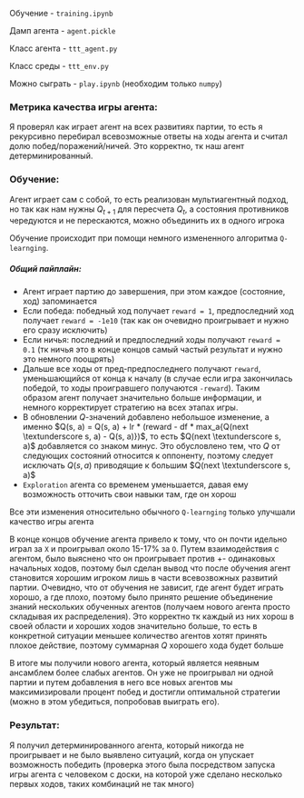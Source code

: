 Обучение - `training.ipynb`

Дамп агента - `agent.pickle`

Класс агента - `ttt_agent.py`

Класс среды - `ttt_env.py`

Можно сыграть - `play.ipynb` (необходим только `numpy`)

### Метрика качества игры агента:
Я проверял как играет агент на всех развитиях партии, то есть я рекурсивно перебирал всевозможные ответы на ходы агента и считал долю побед/поражений/ничей.
Это корректно, тк наш агент детерминированный.


### Обучение:
Агент играет сам с собой, то есть реализован мультиагентный подход, но так как нам нужны $Q_{t+1}$ для пересчета $Q_t$, а состояния противников чередуются и не перескаются, можно объединить их в одного игрока

Обучение происходит при помощи немного измененного алгоритма `Q-learnging`. 

##### Общий пайплайн:

- Агент играет партию до завершения, при этом каждое (состояние, ход) запоминается
- Если победа: победный ход получает `reward = 1`, предпоследний ход получает `reward = -1e10` (так как он очевидно проигрывает и нужно его сразу исключить)
- Если ничья: последний и предпоследний ходы получают `reward = 0.1` (тк ничья это в конце концов самый частый результат и нужно это немного поощрять)
- Дальше все ходы от пред-предпоследнего получают `reward`, уменьшающийся от конца к началу (в случае если игра закончилась победой, то ходы проигравшего получаются `-reward`). Таким образом агент получает значительно больше информации, и немного корректирует стратегию на всех этапах игры.
- В обновлении $Q$-значений добавлено небольшое изменение, а именно $Q(s, a) = Q(s, a) + lr * (reward - df * max_a{Q(next \textunderscore s, a) - Q(s, a)})$, то есть $Q(next \textunderscore s, a)$ добавляется со знаком минус. Это обусловлено тем, что $Q$ от следующих состояний относится к оппоненту, поэтому следует исключать $Q(s, a)$ приводящие к большим $Q(next \textunderscore s, a)$
- `Exploration` агента со временем уменьшается, давая ему возможность отточить свои навыки там, где он хорош

Все эти изменения относительно обычного `Q-learnging` только улучшали качество игры агента

В конце концов обучение агента привело к тому, что он почти идельно играл за `X` и проигрывал около 15-17% за `O`. Путем взаимодействия с агентом, было выяснено что он проигрывает против +- одинаковых начальных ходов, поэтому был сделан вывод что после обучения агент становится хорошим игроком лишь в части всевозвожных развитий партии. Очевидно, что от обучения не зависит, где агент будет играть хорошо, а где плохо, поэтому было принято решение объединение знаний нескольких обученных агентов (получаем нового агента просто складывая их распределения). Это корректно тк каждый из них хорош в своей области и хороших ходов значительно больше, то есть в конкретной ситуации меньшее количество агентов хотят принять плохое действие, поэтому суммарная $Q$ хорошего хода будет больше

В итоге мы получили нового агента, который является неявным ансамблем более слабых агентов. Он уже не проигрывал ни одной партии и путем добавления в него все новых агентов мы максимизировали процент побед и достигли оптимальной стратегии (можно в этом убедиться, попробовав выиграть его). 

### Результат:
Я получил детерминированного агента, который никогда не проигрывает и не было выявлено ситуаций, когда он упускает возможность победить (проверка этого была посредством запуска игры агента с человеком с доски, на которой уже сделано несколько первых ходов, таких комбинаций не так много)
